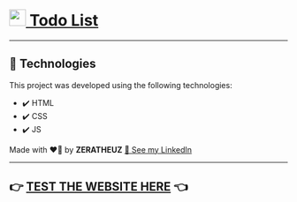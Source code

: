 # [<img src="src/ramen.png" width="30"/> Todo List](https://zeratheuz.github.io/todo-list/)
---

## 🚀 Technologies

This project was developed using the following technologies:

- ✔️ HTML
- ✔️ CSS
- ✔️ JS

Made with ❤️‍🔥 by **ZERATHEUZ** [👤 See my LinkedIn](https://www.linkedin.com/in/zeratheuz/)

---

## 👉 [**TEST THE WEBSITE HERE**](https://zeratheuz.github.io/todo-list/) 👈